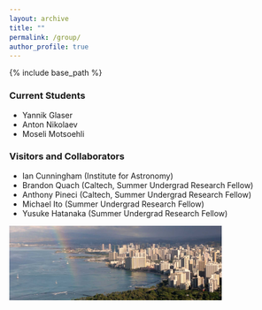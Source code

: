 ```yaml
---
layout: archive
title: ""
permalink: /group/
author_profile: true
---
```


{% include base_path %}

### Current Students  
- Yannik Glaser  
- Anton Nikolaev  
- Moseli Motsoehli  

### Visitors and Collaborators  
- Ian Cunningham (Institute for Astronomy)  
- Brandon Quach (Caltech, Summer Undergrad Research Fellow)  
- Anthony Pineci (Caltech, Summer Undergrad Research Fellow)  
- Michael Ito (Summer Undergrad Research Fellow)  
- Yusuke Hatanaka (Summer Undergrad Research Fellow)  

<img src="/images/honolulu_384.png"
     alt="Honolulu"
     style="float: left; margin-right: 10px;" />
